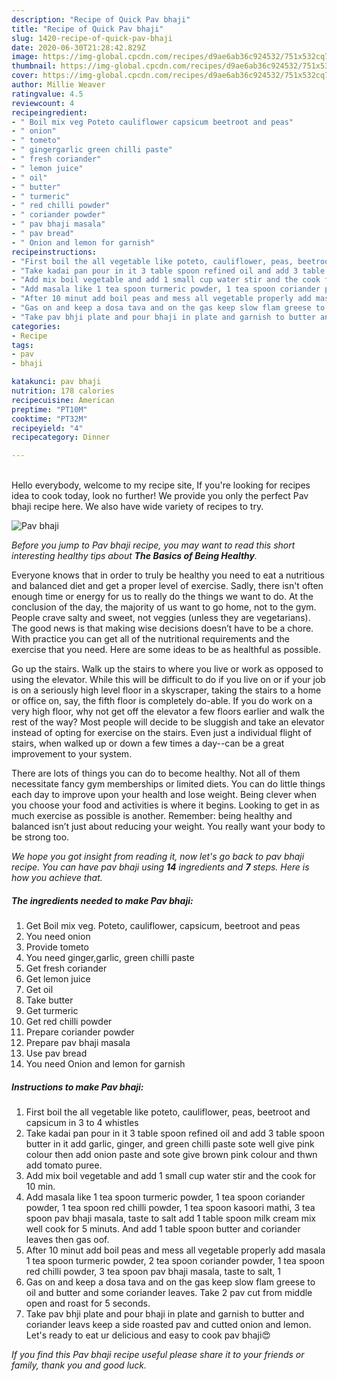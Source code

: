 ```yaml
---
description: "Recipe of Quick Pav bhaji"
title: "Recipe of Quick Pav bhaji"
slug: 1420-recipe-of-quick-pav-bhaji
date: 2020-06-30T21:28:42.829Z
image: https://img-global.cpcdn.com/recipes/d9ae6ab36c924532/751x532cq70/pav-bhaji-recipe-main-photo.jpg
thumbnail: https://img-global.cpcdn.com/recipes/d9ae6ab36c924532/751x532cq70/pav-bhaji-recipe-main-photo.jpg
cover: https://img-global.cpcdn.com/recipes/d9ae6ab36c924532/751x532cq70/pav-bhaji-recipe-main-photo.jpg
author: Millie Weaver
ratingvalue: 4.5
reviewcount: 4
recipeingredient:
- " Boil mix veg Poteto cauliflower capsicum beetroot and peas"
- " onion"
- " tometo"
- " gingergarlic green chilli paste"
- " fresh coriander"
- " lemon juice"
- " oil"
- " butter"
- " turmeric"
- " red chilli powder"
- " coriander powder"
- " pav bhaji masala"
- " pav bread"
- " Onion and lemon for garnish"
recipeinstructions:
- "First boil the all vegetable like poteto, cauliflower, peas, beetroot and capsicum in 3 to 4 whistles"
- "Take kadai pan pour in it 3 table spoon refined oil and add 3 table spoon butter in it add garlic, ginger, and green chilli paste sote well give pink colour then add onion paste and sote give brown pink colour and thwn add tomato puree."
- "Add mix boil vegetable and add 1 small cup water stir and the cook for 10 min."
- "Add masala like 1 tea spoon turmeric powder, 1 tea spoon coriander powder, 1 tea spoon red chilli powder, 1 tea spoon kasoori mathi, 3 tea spoon pav bhaji masala, taste to salt add 1 table spoon milk cream mix well cook for 5 minuts. And add 1 table spoon butter and coriander leaves then gas oof."
- "After 10 minut add boil peas and mess all vegetable properly add masala 1 tea spoon turmeric powder, 2 tea spoon coriander powder, 1 tea spoon red chilli powder, 3 tea spoon pav bhaji masala, taste to salt, 1"
- "Gas on and keep a dosa tava and on the gas keep slow flam greese to oil and butter and some coriander leaves. Take 2 pav cut from middle open and roast for 5 seconds."
- "Take pav bhji plate and pour bhaji in plate and garnish to butter and coriander leavs keep a side roasted pav and cutted onion and lemon. Let&#39;s ready to eat ur delicious and easy to cook pav bhaji😍"
categories:
- Recipe
tags:
- pav
- bhaji

katakunci: pav bhaji 
nutrition: 178 calories
recipecuisine: American
preptime: "PT10M"
cooktime: "PT32M"
recipeyield: "4"
recipecategory: Dinner

---
```

<br>
Hello everybody, welcome to my recipe site, If you're looking for recipes idea to cook today, look no further! We provide you only the perfect Pav bhaji recipe here. We also have wide variety of recipes to try.
<br>


![Pav bhaji](https://img-global.cpcdn.com/recipes/d9ae6ab36c924532/751x532cq70/pav-bhaji-recipe-main-photo.jpg)

<i>Before you jump to Pav bhaji recipe, you may want to read this short interesting healthy tips about <strong>The Basics of Being Healthy</strong>.</i>

Everyone knows that in order to truly be healthy you need to eat a nutritious and balanced diet and get a proper level of exercise. Sadly, there isn't often enough time or energy for us to really do the things we want to do. At the conclusion of the day, the majority of us want to go home, not to the gym. People crave salty and sweet, not veggies (unless they are vegetarians). The good news is that making wise decisions doesn’t have to be a chore. With practice you can get all of the nutritional requirements and the exercise that you need. Here are some ideas to be as healthful as possible.

Go up the stairs. Walk up the stairs to where you live or work as opposed to using the elevator. While this will be difficult to do if you live on or if your job is on a seriously high level floor in a skyscraper, taking the stairs to a home or office on, say, the fifth floor is completely do-able. If you do work on a very high floor, why not get off the elevator a few floors earlier and walk the rest of the way? Most people will decide to be sluggish and take an elevator instead of opting for exercise on the stairs. Even just a individual flight of stairs, when walked up or down a few times a day--can be a great improvement to your system. 

There are lots of things you can do to become healthy. Not all of them necessitate fancy gym memberships or limited diets. You can do little things each day to improve upon your health and lose weight. Being clever when you choose your food and activities is where it begins. Looking to get in as much exercise as possible is another. Remember: being healthy and balanced isn’t just about reducing your weight. You really want your body to be strong too. 


<i>We hope you got insight from reading it, now let's go back to pav bhaji recipe. You can have pav bhaji using <strong>14</strong> ingredients and <strong>7</strong> steps. Here is how you achieve that.
</i>

##### The ingredients needed to make Pav bhaji:

1. Get  Boil mix veg. Poteto, cauliflower, capsicum, beetroot and peas
1. You need  onion
1. Provide  tometo
1. You need  ginger,garlic, green chilli paste
1. Get  fresh coriander
1. Get  lemon juice
1. Get  oil
1. Take  butter
1. Get  turmeric
1. Get  red chilli powder
1. Prepare  coriander powder
1. Prepare  pav bhaji masala
1. Use  pav bread
1. You need  Onion and lemon for garnish


##### Instructions to make Pav bhaji:

1. First boil the all vegetable like poteto, cauliflower, peas, beetroot and capsicum in 3 to 4 whistles
1. Take kadai pan pour in it 3 table spoon refined oil and add 3 table spoon butter in it add garlic, ginger, and green chilli paste sote well give pink colour then add onion paste and sote give brown pink colour and thwn add tomato puree.
1. Add mix boil vegetable and add 1 small cup water stir and the cook for 10 min.
1. Add masala like 1 tea spoon turmeric powder, 1 tea spoon coriander powder, 1 tea spoon red chilli powder, 1 tea spoon kasoori mathi, 3 tea spoon pav bhaji masala, taste to salt add 1 table spoon milk cream mix well cook for 5 minuts. And add 1 table spoon butter and coriander leaves then gas oof.
1. After 10 minut add boil peas and mess all vegetable properly add masala 1 tea spoon turmeric powder, 2 tea spoon coriander powder, 1 tea spoon red chilli powder, 3 tea spoon pav bhaji masala, taste to salt, 1
1. Gas on and keep a dosa tava and on the gas keep slow flam greese to oil and butter and some coriander leaves. Take 2 pav cut from middle open and roast for 5 seconds.
1. Take pav bhji plate and pour bhaji in plate and garnish to butter and coriander leavs keep a side roasted pav and cutted onion and lemon. Let&#39;s ready to eat ur delicious and easy to cook pav bhaji😍


<i>If you find this Pav bhaji recipe useful please share it to your friends or family, thank you and good luck.</i>
